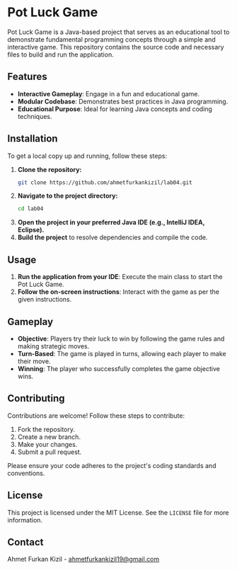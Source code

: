 # Pot Luck Game

Pot Luck Game is a Java-based project that serves as an educational tool to demonstrate fundamental programming concepts through a simple and interactive game. This repository contains the source code and necessary files to build and run the application.

## Features

- **Interactive Gameplay**: Engage in a fun and educational game.
- **Modular Codebase**: Demonstrates best practices in Java programming.
- **Educational Purpose**: Ideal for learning Java concepts and coding techniques.

## Installation

To get a local copy up and running, follow these steps:

1. **Clone the repository:**
   ```bash
   git clone https://github.com/ahmetfurkankizil/lab04.git
   ```
2. **Navigate to the project directory:**
   ```bash
   cd lab04
   ```
3. **Open the project in your preferred Java IDE (e.g., IntelliJ IDEA, Eclipse).**
4. **Build the project** to resolve dependencies and compile the code.

## Usage

1. **Run the application from your IDE**: Execute the main class to start the Pot Luck Game.
2. **Follow the on-screen instructions**: Interact with the game as per the given instructions.

## Gameplay

- **Objective**: Players try their luck to win by following the game rules and making strategic moves.
- **Turn-Based**: The game is played in turns, allowing each player to make their move.
- **Winning**: The player who successfully completes the game objective wins.

## Contributing

Contributions are welcome! Follow these steps to contribute:

1. Fork the repository.
2. Create a new branch.
3. Make your changes.
4. Submit a pull request.

Please ensure your code adheres to the project's coding standards and conventions.

## License

This project is licensed under the MIT License. See the `LICENSE` file for more information.

## Contact

Ahmet Furkan Kizil - [ahmetfurkankizil19@gmail.com](mailto:ahmetfurkankizil19@gmail.com)
